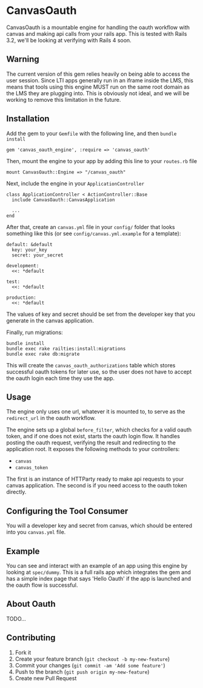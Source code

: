 # CanvasOauth

CanvasOauth is a mountable engine for handling the oauth workflow with canvas
and making api calls from your rails app.  This is tested with Rails 3.2, we'll
be looking at verifying with Rails 4 soon.

## Warning

The current version of this gem relies heavily on being able to access the user
session.  Since LTI apps generally run in an iframe inside the LMS, this means
that tools using this engine MUST run on the same root domain as the LMS they
are plugging into.  This is obviously not ideal, and we will be working to
remove this limitation in the future.

## Installation

Add the gem to your `Gemfile` with the following line, and then `bundle install`

```
gem 'canvas_oauth_engine', :require => 'canvas_oauth'
```

Then, mount the engine to your app by adding this line to your `routes.rb` file

```
mount CanvasOauth::Engine => "/canvas_oauth"
```

Next, include the engine in your `ApplicationController`

```
class ApplicationController < ActionController::Base
  include CanvasOauth::CanvasApplication

  ...
end
```

After that, create an `canvas.yml` file in your `config/` folder that looks something
like this (or see `config/canvas.yml.example` for a template):

```
default: &default
  key: your_key
  secret: your_secret

development:
  <<: *default

test:
  <<: *default

production:
  <<: *default
```

The values of key and secret should be set from the developer key that you
generate in the canvas application.

Finally, run migrations:

```
bundle install
bundle exec rake railties:install:migrations
bundle exec rake db:migrate
```

This will create the `canvas_oauth_authorizations` table which stores
successful oauth tokens for later use, so the user does not have to accept the
oauth login each time they use the app.

## Usage

The engine only uses one url, whatever it is mounted to, to serve as the
`redirect_url` in the oauth workflow.

The engine sets up a global `before_filter`, which checks for a valid oauth
token, and if one does not exist, starts the oauth login flow.  It handles
posting the oauth request, verifying the result and redirecting to the
application root. It exposes the following methods to your controllers:

  * `canvas`
  * `canvas_token`

The first is an instance of HTTParty ready to make api requests to your canvas
application.  The second is if you need access to the oauth token directly.

## Configuring the Tool Consumer

You will a developer key and secret from canvas, which should be entered into
you `canvas.yml` file.

## Example

You can see and interact with an example of an app using this engine by looking
at `spec/dummy`.  This is a full rails app which integrates the gem and has
a simple index page that says 'Hello Oauth' if the app is launched and the
oauth flow is successful.

## About Oauth

TODO...

## Contributing

1. Fork it
2. Create your feature branch (`git checkout -b my-new-feature`)
3. Commit your changes (`git commit -am 'Add some feature'`)
4. Push to the branch (`git push origin my-new-feature`)
5. Create new Pull Request
